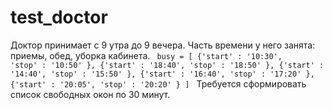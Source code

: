 # test_doctor
Доктор принимает с 9 утра до 9 вечера.
Часть времени у него занята: приемы, обед, уборка кабинета.
<code>
  busy = [
  {'start' : '10:30',
  'stop' : '10:50'
  },
  {'start' : '18:40',
  'stop' : '18:50'
  },
  {'start' : '14:40',
  'stop' : '15:50'
  },
  {'start' : '16:40',
  'stop' : '17:20'
  },
  {'start' : '20:05',
  'stop' : '20:20'
  }
  ]
</code>
Требуется сформировать список свободных окон по 30 минут.
